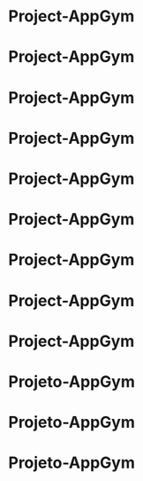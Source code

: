 # Project-AppGym
# Project-AppGym
# Project-AppGym
# Project-AppGym
# Project-AppGym
# Project-AppGym
# Project-AppGym
# Project-AppGym
# Project-AppGym
# Projeto-AppGym
# Projeto-AppGym
# Projeto-AppGym
